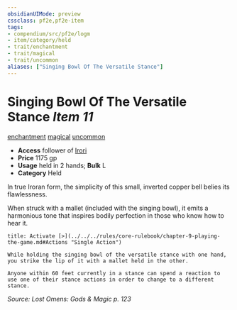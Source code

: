 ```yaml
---
obsidianUIMode: preview
cssclass: pf2e,pf2e-item
tags:
- compendium/src/pf2e/logm
- item/category/held
- trait/enchantment
- trait/magical
- trait/uncommon
aliases: ["Singing Bowl Of The Versatile Stance"]
---
```

# Singing Bowl Of The Versatile Stance *Item 11*  
[enchantment](../../../rules/traits/enchantment.md)  [magical](../../../rules/traits/magical.md)  [uncommon](../../../rules/traits/uncommon.md)  

- **Access** follower of [Irori](../../setting/deities/irori.md)
- **Price** 1175 gp
- **Usage** held in 2 hands; **Bulk** L
- **Category** Held

In true Iroran form, the simplicity of this small, inverted copper bell belies its flawlessness.

When struck with a mallet (included with the singing bowl), it emits a harmonious tone that inspires bodily perfection in those who know how to hear it.

```ad-embed-ability
title: Activate [>](../../../rules/core-rulebook/chapter-9-playing-the-game.md#Actions "Single Action")

While holding the singing bowl of the versatile stance with one hand, you strike the lip of it with a mallet held in the other.

Anyone within 60 feet currently in a stance can spend a reaction to use one of their stance actions in order to change to a different stance.
```

*Source: Lost Omens: Gods & Magic p. 123*
